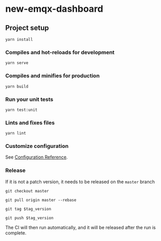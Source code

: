 # new-emqx-dashboard

## Project setup

```shell
yarn install
```

### Compiles and hot-reloads for development

```shell
yarn serve
```

### Compiles and minifies for production

```shell
yarn build
```

### Run your unit tests

```shell
yarn test:unit
```

### Lints and fixes files

```shell
yarn lint
```

### Customize configuration

See [Configuration Reference](https://cli.vuejs.org/config/).

### Release

If it is not a patch version, it needs to be released on the `master` branch

```shell
git checkout master

git pull origin master --rebase

git tag $tag_version

git push $tag_version
```

The CI will then run automatically, and it will be released after the run is complete.
